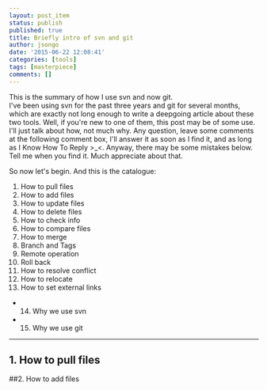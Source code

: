 ```yaml
---
layout: post_item
status: publish
published: true
title: Briefly intro of svn and git
author: jsongo
date: '2015-06-22 12:08:41'
categories: [tools]
tags: [masterpiece]
comments: []
---
```

This is the summary of how I use svn and now git.  
I've been using svn for the past three years and git for several months, which are exactly not long enough to write a deepgoing article about these two tools. Well, if you're new to one of them, this post may be of some use. I'll just talk about how, not much why. Any question, leave some comments at the following comment box, I'll answer it as soon as I find it, and as long as I Know How To Reply >_<. Anyway, there may be some mistakes below. Tell me when you find it. Much appreciate about that.  


So now let's begin. And this is the catalogue:  
1. How to pull files  
2. How to add files  
3. How to update files  
4. How to delete files  
5. How to check info  
6. How to compare files  
7. How to merge  
8. Branch and Tags  
9. Remote operation  
10. Roll back  
11. How to resolve conflict  
12. How to relocate  
13. How to set external links  
* 14. Why we use svn  
* 15. Why we use git  

---

## 1. How to pull files  

##2. How to add files  
